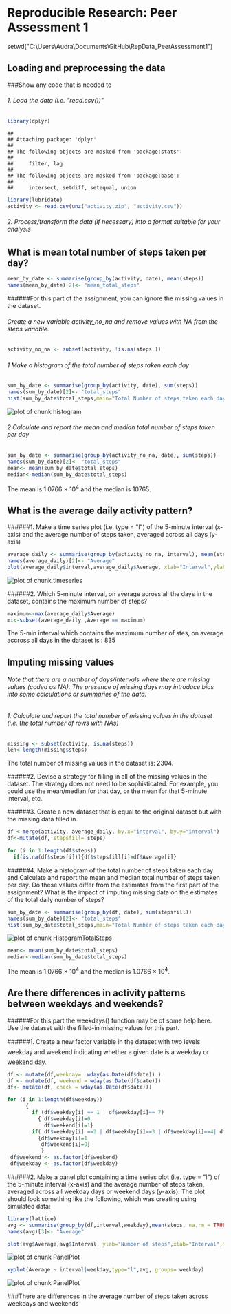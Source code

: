 # Reproducible Research: Peer Assessment 1
setwd("C:\\Users\\Audra\\Documents\\GitHub\\RepData_PeerAssessment1")

## Loading and preprocessing the data
###Show any code that is needed to


###### 1. Load the data (i.e. "read.csv())" 


```r
library(dplyr)
```

```
## 
## Attaching package: 'dplyr'
## 
## The following objects are masked from 'package:stats':
## 
##     filter, lag
## 
## The following objects are masked from 'package:base':
## 
##     intersect, setdiff, setequal, union
```

```r
library(lubridate)
activity <- read.csv(unz("activity.zip", "activity.csv"))
```
 
###### 2. Process/transform the data (if necessary) into a format suitable for your analysis


## What is mean total number of steps taken per day?



```r
mean_by_date <- summarise(group_by(activity, date), mean(steps))
names(mean_by_date)[2]<- "mean_total_steps"
```

######For this part of the assignment, you can ignore the missing values in the dataset.

######    Create a new variable activity_no_na and remove values with NA from the steps variable.

```r
activity_no_na <- subset(activity, !is.na(steps ))
```

###### 1 Make a histogram of the total number of steps taken each day

```r
sum_by_date <- summarise(group_by(activity, date), sum(steps))
names(sum_by_date)[2]<- "total_steps"
hist(sum_by_date$total_steps,main="Total Number of steps taken each day",xlab="Total Steps")
```

![plot of chunk histogram](./PeerAssignment1_files/figure-html/histogram.png) 

###### 2 Calculate and report the mean and median total number of steps taken per day

```r
sum_by_date <- summarise(group_by(activity_no_na, date), sum(steps))
names(sum_by_date)[2]<- "total_steps"
mean<- mean(sum_by_date$total_steps)
median<-median(sum_by_date$total_steps)
```

The mean is 1.0766 &times; 10<sup>4</sup> and the median is 10765.

## What is the average daily activity pattern?

######1. Make a time series plot (i.e. type = "l") of the 5-minute interval (x-axis) and the average number of steps taken, averaged across all days (y-axis)

```r
average_daily <- summarise(group_by(activity_no_na, interval), mean(steps))
names(average_daily)[2]<- "Average"
plot(average_daily$interval,average_daily$Average, xlab="Interval",ylab="Average Steps",main="5-Minute interval vs Average steps taken", type = "l")
```

![plot of chunk timeseries](./PeerAssignment1_files/figure-html/timeseries.png) 

######2. Which 5-minute interval, on average across all the days in the dataset, contains the maximum number of steps?

```r
maximum<-max(average_daily$Average)
mi<-subset(average_daily ,Average == maximum)
```

The 5-min interval which contains the maximum number of stes, on average accross all days in the dataset is : 835

## Imputing missing values

###### Note that there are a number of days/intervals where there are missing values (coded as NA). The presence of missing days may introduce bias into some calculations or summaries of the data.


###### 1. Calculate and report the total number of missing values in the dataset (i.e. the total number of rows with NAs)

```r
missing <- subset(activity, is.na(steps))
len<-length(missing$steps)
```

The total number of missing values in the dataset is: 2304.


######2. Devise a strategy for filling in all of the missing values in the dataset. The strategy does not need to be sophisticated. For example, you could use the mean/median for that day, or the mean for that 5-minute interval, etc.


######3. Create a new dataset that is equal to the original dataset but with the missing data filled in.

```r
df <-merge(activity, average_daily, by.x="interval", by.y="interval")
df<-mutate(df, stepsfill= steps)

for (i in 1:length(df$steps))
  if(is.na(df$steps[i])){df$stepsfill[i]=df$Average[i]}
```

######4. Make a histogram of the total number of steps taken each day and Calculate and report the mean and median total number of steps taken per day. Do these values differ from the estimates from the first part of the assignment? What is the impact of imputing missing data on the estimates of the total daily number of steps?

```r
sum_by_date <- summarise(group_by(df, date), sum(stepsfill))
names(sum_by_date)[2]<- "total_steps"
hist(sum_by_date$total_steps,main="Total Number of steps taken each day(No missing variables)",xlab="Total Steps")
```

![plot of chunk HistogramTotalSteps](./PeerAssignment1_files/figure-html/HistogramTotalSteps.png) 

```r
mean<- mean(sum_by_date$total_steps)
median<-median(sum_by_date$total_steps)
```
The mean is 1.0766 &times; 10<sup>4</sup> and the median is 1.0766 &times; 10<sup>4</sup>. 


## Are there differences in activity patterns between weekdays and weekends?
######For this part the weekdays() function may be of some help here. Use the dataset with the filled-in missing values for this part.


######1. Create a new factor variable in the dataset with two levels  weekday and weekend indicating whether a given date is a weekday or weekend day.

```r
df <- mutate(df,weekday=  wday(as.Date(df$date)) )
df <- mutate(df, weekend = wday(as.Date(df$date)))
df<- mutate(df, check = wday(as.Date(df$date)))

for (i in 1:length(df$weekday))   
      {
        if (df$weekday[i] == 1 | df$weekday[i]== 7)
          { df$weekday[i]=0
            df$weekend[i]=1}
        if( df$weekday[i] ==2 | df$weekday[i]==3 | df$weekday[i]==4| df$weekday[i]==5| df$weekday[i]==6 )
          {df$weekday[i]=1 
           df$weekend[i]=0}
           }   
 df$weekend <- as.factor(df$weekend)
 df$weekday <- as.factor(df$weekday)
```

######2. Make a panel plot containing a time series plot (i.e. type = "l") of the 5-minute interval (x-axis) and the average number of steps taken, averaged across all weekday days or weekend days (y-axis). The plot should look something like the following, which was creating using simulated data:

```r
library(lattice)
avg <- summarise(group_by(df,interval,weekday),mean(steps, na.rm = TRUE))
names(avg)[3]<- "Average"

plot(avg$Average,avg$Interval, ylab="Number of steps",xlab="Interval",main="5-Minute interval vs Average steps taken", type ="l")
```

![plot of chunk PanelPlot](./PeerAssignment1_files/figure-html/PanelPlot1.png) 

```r
xyplot(Average ~ interval|weekday,type="l",avg, groups= weekday)
```

![plot of chunk PanelPlot](./PeerAssignment1_files/figure-html/PanelPlot2.png) 

###There are differences in the average number of steps taken across weekdays and weekends
